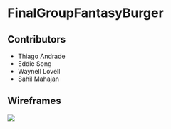 # FinalGroupFantasyBurger

## Contributors
- Thiago Andrade
- Eddie Song
- Waynell Lovell
- Sahil Mahajan

## Wireframes

<img src="https://raw.githubusercontent.com/WaynellLovell/FinalGroupFantasyBurger/master/wireframes.png" />
